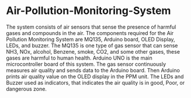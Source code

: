 # Air-Pollution-Monitoring-System
The system consists of air sensors that sense the presence of harmful gases and compounds in the air.
The components required for the Air Pollution Monitoring System are MQ135, Arduino board, OLED Display, LEDs, and buzzer.
The MQ135 is one type of gas sensor that can sense NH3, NOx, alcohol, Benzene, smoke, CO2, and some other gases, these gases are harmful to human health. 
Arduino UNO is the main microcontroller board of this system. 
The gas sensor continuously measures air quality and sends data to the Arduino board. 
Then Arduino prints air quality value on the OLED display in the PPM unit. 
The LEDs and Buzzer used as indicators, that indicates the air quality is in good, Poor, or dangerous zone.
